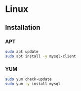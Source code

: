 # Linux

## Installation

### APT

```sh
sudo apt update
sudo apt install -y mysql-client
```

### YUM

```sh
sudo yum check-update
sudo yum -y install mysql
```
